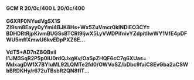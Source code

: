 #### GCM R 20/0c/400 L 20/0c/400
**G6XRF0NYudVgSX1S**<br/>**ZI9sm8Eayy0yYmi4BJK8Hs+Wx5ZuVmcr0klNDiEO3CY=**<br/>**BDHDRtRjpKivmBUGSsBTCRI9ljwX5LyVWDPifnivYZdpitIlwWY1VfE4pDFWU5mffXmwU6kvEDpPXZ6E...**<br/><br/>
**VdT5+AD7nZ8QBvil**<br/>**I1JM3SqR2P5p0lU0rdQJxgKv/Oa5pZHQF6cC7g6XUas=**<br/>**MdxagDW1X7BYluML92LQMTe2fd0/OWVoSZ/bDbc9faiC8EvGba2aCSWbBRDKHy/r672uTBsbR2QN8fIT...**
